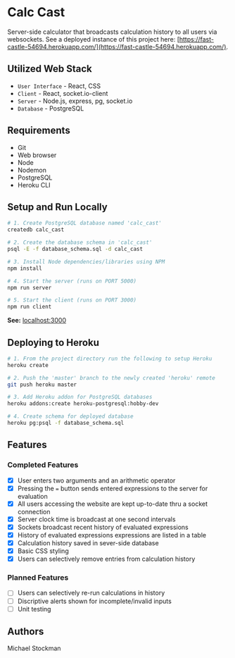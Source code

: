 # Calc Cast
Server-side calculator that broadcasts calculation history to all users via websockets. See a deployed instance of this project here: [https://fast-castle-54694.herokuapp.com/](https://fast-castle-54694.herokuapp.com/).

## Utilized Web Stack
- `User Interface` - React, CSS
- `Client` - React, socket.io-client
- `Server` - Node.js, express, pg, socket.io
- `Database` - PostgreSQL

## Requirements
- Git
- Web browser
- Node
- Nodemon
- PostgreSQL
- Heroku CLI

## Setup and Run Locally
```bash
# 1. Create PostgreSQL database named 'calc_cast'
createdb calc_cast

# 2. Create the database schema in 'calc_cast'
psql -E -f database_schema.sql -d calc_cast

# 3. Install Node dependencies/libraries using NPM
npm install

# 4. Start the server (runs on PORT 5000)
npm run server

# 5. Start the client (runs on PORT 3000)
npm run client
```
**See:** [localhost:3000](http://localhost:3000)

## Deploying to Heroku
```bash
# 1. From the project directory run the following to setup Heroku
heroku create

# 2. Push the 'master' branch to the newly created 'heroku' remote
git push heroku master

# 3. Add Heroku addon for PostgreSQL databases
heroku addons:create heroku-postgresql:hobby-dev

# 4. Create schema for deployed database
heroku pg:psql -f database_schema.sql
```

## Features

### Completed Features
- [x] User enters two arguments and an arithmetic operator
- [x] Pressing the `=` button sends entered expressions to the server for evaluation
- [x] All users accessing the website are kept up-to-date thru a socket connection
- [x] Server clock time is broadcast at one second intervals
- [x] Sockets broadcast recent history of evaluated expressions
- [x] History of evaluated expressions expressions are listed in a table
- [x] Calculation history saved in sever-side database
- [x] Basic CSS styling
- [x] Users can selectively remove entries from calculation history

### Planned Features
- [ ] Users can selectively re-run calculations in history
- [ ] Discriptive alerts shown for incomplete/invalid inputs
- [ ] Unit testing

## Authors
Michael Stockman

